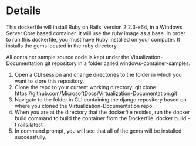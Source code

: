 # Details 

This dockerfile will install Ruby on Rails, version 2.2.3-x64, in a Windows Server Core based container. It will use the ruby image as a base. In order to run this dockerfile, you must have Ruby installed on your computer. It installs the gems located in the ruby directory. 

All container sample source code is kept under the Vitualization-Documentation git repository in a folder called windows-container-samples.
1. Open a CLI session and change directories to the folder in which you want to store this repository. 
2. Clone the repo to your current working directory:
    git clone https://github.com/MicrosoftDocs/Virtualization-Documentation.git
3. Navigate to the folder in CLI containing the django repository based on where you cloned the Virtualization-Documentation repo.
4. When you are at the directory that the dockerfile resides, run the docker build command to build the container from the Dockerfile.
    docker build -t rails:latest .
5. In command prompt, you will see that all of the gems will be installed successfully.